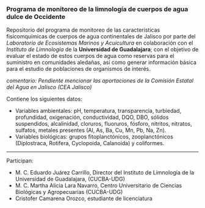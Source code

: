 ### Programa de monitoreo de la limnología de cuerpos de agua dulce de Occidente

Repositorio del programa de monitoreo de las características fisicomquímicas de cuerpos de agua continentales de Jalisco por parte del *Laboratorio de Ecosistemas Marinos y Acuicultura* en colaboración con el *Instituto de Limnología* de la **Universidad de Guadalajara**; con el objetivo de evaluar el estado de estos cuerpos de agua como reservas para el suministro en comunidades aledañas, así como generar información básica para el estudio de poblaciones de organismos de interés.

*comentario: Pendiente mencionar las aportaciones de la Comisión Estatal del Agua en Jalisco (CEA Jalisco)*

Contiene los siguientes datos:
- Variables ambientales: pH, temperatura, transparencia, turbiedad, profundidad, oxigenación, conductividad, DQO, DBO, sólidos suspendidos, alcalinidad, cloruros, fluoruros, fósforo, nitritos, nitratos, sulfatos, metales presentes (Al, As, Ba, Cu, Mn, Pb, Na, Zn).
- Variables biológicas: grupos fitoplanctónicos, zooplanctónicos (Diplostraca, Rotifera, Cyclopoida, Calanoida) y coliformes.

---

Participan:
- M. C. Eduardo Juárez Carrillo, Director del Instituto de Limnología de la Universidad de Guadalajara, (CUCBA-UDG)
- M. C. Martha Alicia Lara Navarro, Centro Universitario de Ciencias Biológicas y Agropecuarias (CUCBA-UDG)
- Cristofer Camarena Orozco, estudiante de licenciatura

